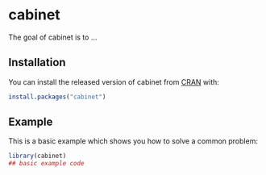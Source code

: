 
# cabinet

<!-- badges: start -->
<!-- badges: end -->

The goal of cabinet is to ...

## Installation

You can install the released version of cabinet from [CRAN](https://CRAN.R-project.org) with:

``` r
install.packages("cabinet")
```

## Example

This is a basic example which shows you how to solve a common problem:

``` r
library(cabinet)
## basic example code
```

